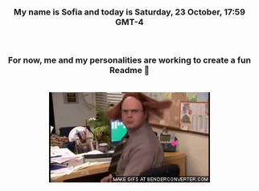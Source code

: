 


<div align="center">
<h3 >My name is Sofia and today is Saturday, 23 October, 17:59 GMT-4</h3><br>
<h3 >For now, me and my personalities are working to create a fun Readme 👋
</h3><br>
<img src='img/dwight.gif' alt='working...'/>
</div>
